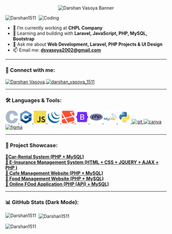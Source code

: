 <p align="center">
  <img src="https://capsule-render.vercel.app/api?type=waving&color=0e75b6&height=200&section=header&text=Darshan%20Vasoya&fontSize=40&fontAlignY=35&desc=Web%20Developer%20from%20India%20🇮🇳&descAlignY=60&descAlign=62" alt="Darshan Vasoya Banner" />
</p>

<img align="right" alt="Coding" width="400" src="https://camo.githubusercontent.com/2366b34bb903c09617990fb5fff4622f3e941349e846ddb7e73df872a9d21233/68747470733a2f2f63646e2e6472696262626c652e636f6d2f75736572732f3733303730332f73637265656e73686f74732f363538313234332f6176656e746f2e676966" />

<p align="left">
  <img src="https://komarev.com/ghpvc/?username=Darshan1511&label=Profile%20views&color=0e75b6&style=flat" alt="Darshan1511" />
</p>

- 🔭 I’m currently working at **CHPL Company**  
- 🌱 Learning and building with **Laravel, JavaScript, PHP, MySQL, Bootstrap**  
- 💬 Ask me about **Web Development, Laravel, PHP Projects & UI Design**  
- 📫 Email me: **dsvasoya2002@gmail.com**  

---

<h3 align="left">🔗 Connect with me:</h3>
<p align="left">
  <a href="https://www.linkedin.com/in/darshan-vasoya-8a3761205" target="_blank">
    <img align="center" src="https://raw.githubusercontent.com/rahuldkjain/github-profile-readme-generator/master/src/images/icons/Social/linked-in-alt.svg" alt="Darshan Vasoya" height="30" width="40" />
  </a>
  <a href="https://instagram.com/darshan_vasoya_1511" target="_blank">
    <img align="center" src="https://raw.githubusercontent.com/rahuldkjain/github-profile-readme-generator/master/src/images/icons/Social/instagram.svg" alt="darshan_vasoya_1511" height="30" width="40" />
  </a>
</p>

---

<h3 align="left">🛠️ Languages & Tools:</h3>
<p align="left">
  <a href="https://www.cprogramming.com/" target="_blank"> 
    <img src="https://raw.githubusercontent.com/devicons/devicon/master/icons/c/c-original.svg" alt="c" width="40" height="40"/> 
  </a>
  <a href="https://isocpp.org/" target="_blank"> 
    <img src="https://raw.githubusercontent.com/devicons/devicon/master/icons/cplusplus/cplusplus-original.svg" alt="cplusplus" width="40" height="40"/> 
  </a>
  <a href="https://developer.mozilla.org/en-US/docs/Web/JavaScript" target="_blank"> 
    <img src="https://raw.githubusercontent.com/devicons/devicon/master/icons/javascript/javascript-original.svg" alt="javascript" width="40" height="40"/> 
  </a>
  <a href="https://jquery.com/" target="_blank"> 
    <img src="https://raw.githubusercontent.com/devicons/devicon/master/icons/jquery/jquery-original.svg" alt="jquery" width="40" height="40"/> 
  </a>
  <a href="https://laravel.com/" target="_blank"> 
    <img src="https://raw.githubusercontent.com/devicons/devicon/master/icons/laravel/laravel-plain.svg" alt="laravel" width="40" height="40"/> 
  </a>
  <a href="https://getbootstrap.com/" target="_blank"> 
    <img src="https://raw.githubusercontent.com/devicons/devicon/master/icons/bootstrap/bootstrap-plain.svg" alt="bootstrap" width="40" height="40"/> 
  </a>
  <a href="https://www.php.net/" target="_blank"> 
    <img src="https://raw.githubusercontent.com/devicons/devicon/master/icons/php/php-original.svg" alt="php" width="40" height="40"/> 
  </a>
  <a href="https://www.mysql.com/" target="_blank"> 
    <img src="https://raw.githubusercontent.com/devicons/devicon/master/icons/mysql/mysql-original-wordmark.svg" alt="mysql" width="40" height="40"/> 
  </a>
  <a href="https://www.python.org/" target="_blank"> 
    <img src="https://raw.githubusercontent.com/devicons/devicon/master/icons/python/python-original.svg" alt="python" width="40" height="40"/> 
  </a>
  <a href="https://git-scm.com/" target="_blank"> 
    <img src="https://www.vectorlogo.zone/logos/git-scm/git-scm-icon.svg" alt="git" width="40" height="40"/> 
  </a>
  <a href="https://www.canva.com/" target="_blank"> 
    <img src="https://www.vectorlogo.zone/logos/canva/canva-icon.svg" alt="canva" width="40" height="40"/> 
  </a>
  <a href="https://www.figma.com/" target="_blank"> 
    <img src="https://www.vectorlogo.zone/logos/figma/figma-icon.svg" alt="figma" width="40" height="40"/> 
  </a>
</p>

---

<h3 align="left">🚀 Project Showcase:</h3>
<p>
  <a href="https://github.com/Darshan1511/project-inventory-management"><b>🔹Car-Rental System (PHP + MySQL)</b></a><br>
  <a href="https://github.com/Darshan1511/project-expense-tracker"><b>🔹 E-Insurance Management System (HTML + CSS + JQUERY + AJAX + PHP )</b></a><br>
  <a href="https://github.com/Darshan1511/project-portfolio-site"><b>🔹 Cafe Management Website (PHP + MySQL)</b></a><br>
  <a href="https://github.com/Darshan1511/project-portfolio-site"><b>🔹 Food Management Website (PHP + MySQL)</b></a><br>
  <a href="https://github.com/Darshan1511/project-portfolio-site"><b>🔹 Online FOod Application (PHP (API) + MySQL)</b></a><br>
 
</p>

---

<h3 align="left">📊 GitHub Stats (Dark Mode):</h3>

<p>
  <img align="left" src="https://github-readme-stats.vercel.app/api/top-langs?username=Darshan1511&show_icons=true&locale=en&layout=compact&theme=radical" alt="Darshan1511" />
</p>

<p>&nbsp;
  <img align="center" src="https://github-readme-stats.vercel.app/api?username=Darshan1511&show_icons=true&locale=en&theme=radical" alt="Darshan1511" />
</p>

<p>
  <img align="center" src="https://github-readme-streak-stats.herokuapp.com/?user=Darshan1511&theme=radical" alt="Darshan1511" />
</p>
